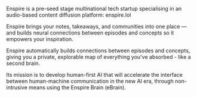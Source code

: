 Enspire is a pre-seed stage multinational tech startup specialising in an audio-based content diffusion platform: enspire.lol

Enspire brings your notes, takeaways, and communities into one place — and builds neural connections between episodes and concepts so it empowers your inspiration.

Enspire automatically builds connections between episodes and concepts, giving you a private, explorable map of everything you've absorbed - like a second brain.

Its mission is to develop human-first AI that will accelerate the interface between human-machine communication in the new AI era, through non-intrusive means using the Enspire Brain (eBrain).
